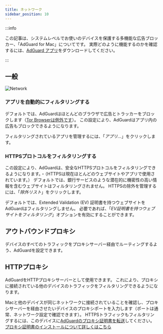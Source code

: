 ```yaml
---
title: ネットワーク
sidebar_position: 10
---
```


:::info

この記事は、システムレベルでお使いのデバイスを保護する多機能な広告ブロッカー、「AdGuard for Mac」についてです。 実際どのように機能するのかを確認するには、[AdGuard アプリ](https://agrd.io/download-kb-adblock)をダウンロードしてください。

:::

## 一般

![Network](https://cdn.adtidy.org/content/kb/ad_blocker/mac/network.png)

### アプリを自動的にフィルタリングする

デフォルトでは、AdGuardはほとんどのブラウザで広告とトラッカーをブロックします（[Tor Browserは例外です](/adguard-for-mac/solving-problems/tor-filtering)）。 この設定により、AdGuardはアプリ内の広告もブロックできるようになります。

フィルタリングされているアプリを管理するには、「_アプリ…_」をクリックします。

### HTTPSプロトコルをフィルタリングする

この設定により、AdGuardは、安全なHTTPSプロトコルをフィルタリングできるようになります。・（HTTPSは現在ほとんどのウェブサイトやアプリで使用されています。） デフォルトでは、銀行サービスのような潜在的に機密性の高い情報を含むウェブサイトはフィルタリングされません。 HTTPSの除外を管理するには、「_除外リスト_」をクリックします。

デフォルトでは、Extended Validation (EV) 証明書を持つウェブサイトをAdGuardはフィルタリングしません。 必要であれば、「_EV証明書を持つウェブサイトをフィルタリング_」オプションを有効にすることができます。

## アウトバウンドプロキシ

デバイスのすべてのトラフィックをプロキシサーバー経由でルーティングするよう、AdGuardを設定できます。

## HTTPプロキシ

AdGuardをHTTPプロキシサーバーとして使用できます。 これにより、プロキシに接続されている他のデバイスのトラフィックをフィルタリングできるようになります。

Macと他のデバイスが同じネットワークに接続されていることを確認し、プロキシサーバーを経由させたいデバイスのプロキシポートを入力します（ポートは通常、ネットワーク設定で確認できます）。 HTTPSトラフィックもフィルタリングするには、このデバイスに[AdGuardのプロキシ証明書を転送](http://local.adguard.org/cert)してください。 [プロキシ証明書のインストールについて詳しくはこちら](/guides/proxy-certificate)
